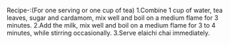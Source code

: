 Recipe-:(For one serving or one cup of tea)
1.Combine 1 cup of water, tea leaves, sugar and cardamom, mix well and boil on a medium flame for 3 minutes.
2.Add the milk, mix well and boil on a medium flame for 3 to 4 minutes, while stirring occasionally.
3.Serve elaichi chai immediately.

